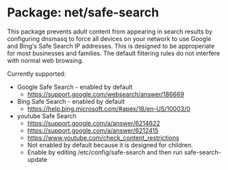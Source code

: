 # Package: net/safe-search

This package prevents adult content from appearing in search results by
configuring dnsmasq to force all devices on your network to use Google and
Bing's Safe Search IP addresses. This is designed to be approperiate for most
businesses and families. The default filtering rules do not interfere with
normal web browsing.

Currently supported:
- Google Safe Search - enabled by default
    - https://support.google.com/websearch/answer/186669
- Bing Safe Search - enabled by default
    -  https://help.bing.microsoft.com/#apex/18/en-US/10003/0
- youtube Safe Search
    - https://support.google.com/a/answer/6214622
    - https://support.google.com/a/answer/6212415
    - https://www.youtube.com/check_content_restrictions
    - Not enabled by default because it is designed for children.
    - Enable by editing /etc/config/safe-search and then run safe-search-update
